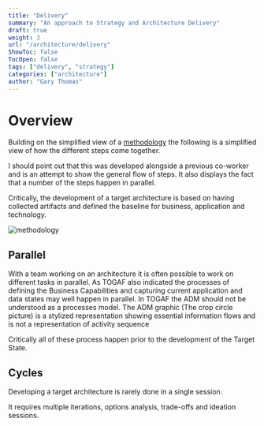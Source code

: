 ```yaml
---
title: "Delivery"
summary: "An approach to Strategy and Architecture Delivery"
draft: true
weight: 3
url: "/architecture/delivery"
ShowToc: false
TocOpen: false
tags: ["delivery", "strategy"]
categories: ["architecture"]
author: "Gary Thomas"
---
```


# Overview

Building on the simplified view of a [methodology](/architecture/methodology) the following is a simplified view of how the different steps come together.

I should point out that this was developed alongside a previous co-worker and is an attempt to show the general flow of steps. It also displays the fact that a number of the steps happen in parallel.

Critically, the development of a target architecture is based on having collected artifacts and defined the baseline for business, application and technology.

![methodology](/architecture/architecture-delivery/architectureDelivery.png)

## Parallel

With a team working on an architecture it is often possible to work on different tasks in parallel. As TOGAF also indicated the processes of defining the Business Capabilities and capturing current application and data states may well happen in parallel. In TOGAF the ADM should not be understood as a processes model. The ADM
graphic (The crop circle picture) is a stylized representation showing essential information flows and is not a representation of
activity sequence

Critically all of these process happen prior to the development of the Target State.

## Cycles

Developing a target architecture is rarely done in a single session.

It requires multiple iterations, options analysis, trade-offs and ideation sessions.